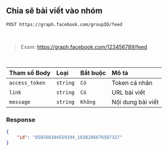 ## Chia sẽ bài viết vào nhóm

```http
POST https://graph.facebook.com/groupID/feed
```
<br/>

>Exam: https://graph.facebook.com/123456789/feed

<br/>

| Tham số Body | Loại     |Bắt buộc     | Mô tả                |
| :-------- | :------- | :---- | :------------------------- |
| `access_token` | `string` | `Có` | Token cá nhân |
| `link` | `string` | `Có` | URL bài viết |
| `message` | `string` | `Không` | Nội dung bài viết |


### Response
```json
{
    "id": "858568104559194_1838286676587327"
}
```
